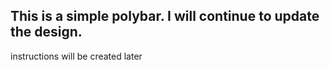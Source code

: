 This is a simple polybar. I will continue to update the design.
----------------------
instructions will be created later

